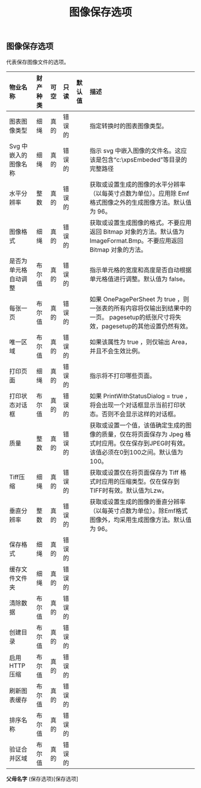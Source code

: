 ﻿---
title: 图像保存选项
second_title: Aspose.Cells Cloud Documen
type: docs
url: /zh/specification/model/imagesaveoptions/
description: Aspose.Cells 云模型规范：ImageSaveOptions。轻松处理 Excel 和其他电子表格文档，具有打开、生成、编辑、拆分、合并、比较和转换等功能
weight: 50
---
## **图像保存选项**

代表保存图像文件的选项。

|物业名称|财产种类|可空|只读|默认值|描述|
|:- |:- |:- |:- |:- |:- |
|图表图像类型|细绳|真的|错误的||指定转换时的图表图像类型。|
|Svg 中嵌入的图像名称|细绳|真的|错误的||指示 svg 中嵌入图像的文件名。这应该是包含“c:\\xpsEmbeded”等目录的完整路径|
|水平分辨率|整数|真的|错误的||获取或设置生成的图像的水平分辨率（以每英寸点数为单位）。应用除 Emf 格式图像之外的生成图像方法。默认值为 96。|
|图像格式|细绳|真的|错误的||获取或设置生成图像的格式。不要应用返回 Bitmap 对象的方法。默认值为 ImageFormat.Bmp。不要应用返回 Bitmap 对象的方法。|
|是否为单元格自动调整|布尔值|真的|错误的||指示单元格的宽度和高度是否自动根据单元格值进行调整。默认值为 false。|
|每张一页|布尔值|真的|错误的||如果 OnePagePerSheet 为 true ，则一张表的所有内容将仅输出到结果中的一页。 pagesetup的纸张尺寸将失效，pagesetup的其他设置仍然有效。|
|唯一区域|布尔值|真的|错误的||如果该属性为 true ，则仅输出 Area，并且不会生效比例。|
|打印页面|细绳|真的|错误的||指示将不打印哪些页面。|
|打印状态对话框|布尔值|真的|错误的||如果 PrintWithStatusDialog = true ，将会出现一个对话框显示当前打印状态。否则不会显示这样的对话框。|
|质量|整数|真的|错误的||获取或设置一个值，该值确定生成的图像的质量，仅在将页面保存为 Jpeg 格式时应用。仅在保存到JPEG时有效。该值必须在0到100之间。默认值为100。|
|Tiff压缩|细绳|真的|错误的||获取或设置仅在将页面保存为 Tiff 格式时应用的压缩类型。仅在保存到TIFF时有效。默认值为Lzw。|
|垂直分辨率|整数|真的|错误的||获取或设置生成的图像的垂直分辨率（以每英寸点数为单位）。除Emf格式图像外，均采用生成图像方法。默认值为 96。|
|保存格式|细绳|真的|错误的|||
|缓存文件文件夹|细绳|真的|错误的|||
|清除数据|布尔值|真的|错误的|||
|创建目录|布尔值|真的|错误的|||
|启用HTTP压缩|布尔值|真的|错误的|||
|刷新图表缓存|布尔值|真的|错误的|||
|排序名称|布尔值|真的|错误的|||
|验证合并区域|布尔值|真的|错误的|||

**父母名字** (保存选项)[保存选项]